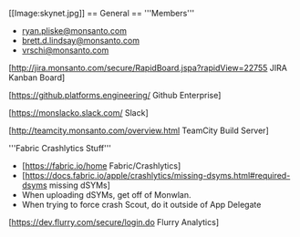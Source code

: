 [[Image:skynet.jpg]]
== General ==
'''Members'''
* ryan.pliske@monsanto.com
* brett.d.lindsay@monsanto.com
* vrschi@monsanto.com

[http://jira.monsanto.com/secure/RapidBoard.jspa?rapidView=22755 JIRA Kanban Board]

[https://github.platforms.engineering/ Github Enterprise]

[https://monslacko.slack.com/ Slack]

[http://teamcity.monsanto.com/overview.html TeamCity Build Server]

'''Fabric Crashlytics Stuff'''

* [https://fabric.io/home Fabric/Crashlytics]
* [https://docs.fabric.io/apple/crashlytics/missing-dsyms.html#required-dsyms missing dSYMs]
* When uploading dSYMs, get off of Monwlan.
* When trying to force crash Scout, do it outside of App Delegate

[https://dev.flurry.com/secure/login.do Flurry Analytics]
